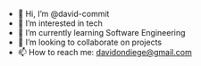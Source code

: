 - 👋 Hi, I’m @david-commit
- 👀 I’m interested in tech
- 🌱 I’m currently learning Software Engineering
- 💞️ I’m looking to collaborate on projects
- 📫 How to reach me: davidondiege@gmail.com

<!---
david-commit/david-commit is a ✨ special ✨ repository because its `README.md` (this file) appears on your GitHub profile.
You can click the Preview link to take a look at your changes.
--->

